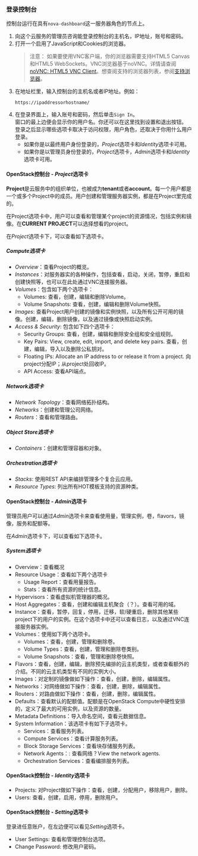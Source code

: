 ### 登录控制台

控制台运行在具有```nova-dashboard```这一服务器角色的节点上。

1. 向这个云服务的管理员咨询能登录控制台的主机名，IP地址，账号和密码。
2. 打开一个启用了JavaScript和Cookies的浏览器。
	>注意：
	>如果要使用VNC客户端，你的浏览器需要支持HTML5 Canvas和HTML5 WebSockets。VNC浏览器基于noVNC。详情请查阅[noVNC: HTML5 VNC Client](https://github.com/kanaka/noVNC/blob/master/README.md)。想查阅支持的浏览器列表，参阅[支持浏览器](https://github.com/kanaka/noVNC/wiki/Browser-support)。
3. 在地址栏里，输入控制台的主机名或者IP地址。例如：	
	```
	https://ipaddressorhostname/
	```
4. 在登录界面上，输入账号和密码，然后单击```Sign In```。	
	窗口的最上边便会显示你的用户名。你还可以在这里找到设置和退出按钮。		
	登录之后显示哪些选项卡取决于访问权限，用户角色，还取决于你用什么用户登录。
	- 如果你是以最终用户身份登录的，*Project*选项卡和*Identity*选项卡可用。
	- 如果你是以管理员身份登录的，*Project*选项卡，*Admin*选项卡和*Identity*选项卡可用。

#### OpenStack控制台 - *Project*选项卡

**Project**是云服务中的组织单位，也被成为**tenant**或者**account**。每一个用户都是一个或多个Project中的成员。用户创建和管理服务器实例，都是在Project里完成的。

在Project选项卡中，用户可以查看和管理某个project的资源情况，包括实例和镜像。在**CURRENT PROJECT**可以选择想看的project。

在*Project*选项卡下，可以查看如下选项卡。

##### *Compute*选项卡

- *Overview*：查看Project的概览。
- *Instances*：对服务器实的各种操作，包括查看，启动，关闭，暂停，重启和创建快照等，也可以在此处通过VNC连接服务器。
- *Volumes*：包含如下两个选项卡：
	- Volumes: 查看，创建，编辑和删除Volume。
	- Volume Snapshots: 查看，创建，编辑和删除Volume快照。
- *Images*: 查看Project用户创建的镜像和实例快照，以及所有公开可用的镜像。创建，编辑，删除镜像，以及通过镜像或快照启动实例。
- *Access & Security*: 包含如下四个选项卡：
	- Security Groups: 查看，创建，编辑和删除安全组和安全组规则。
	- Key Pairs: View, create, edit, import, and delete key pairs. 查看，创建，编辑，导入以及删除公私钥对。
	- Floating IPs: Allocate an IP address to or release it from a project. 向project分配IP；从project处回收IP。
	- API Access: 查看API端点。

##### *Network*选项卡

- *Network Topology*：查看网络拓扑结构。
- *Networks*：创建和管理公司网络。
- *Routers*：查看和管理路由。

##### *Object Store*选项卡
- *Containers*：创建和管理容器和对象。

##### *Orchestration*选项卡
- *Stacks*: 使用REST API来编排管理多个复合云应用。
- *Resource Types*: 列出所有HOT模板支持的资源种类。

#### OpenStack控制台 - *Admin*选项卡

管理员用户可以通过*Admin*选项卡来查看使用量，管理实例，卷，flavors，镜像，服务和配额等。

在*Admin*选项卡下，可以查看如下选项卡。

##### *System*选项卡

- Overview：查看概况
- Resource Usage：查看如下两个选项卡
	- Usage Report：查看用量报告。
	- Stats：查看所有资源的统计信息。
- Hypervisors：查看虚拟机管理器的概况。
- Host Aggregates：查看，创建和编辑主机聚合（？）。查看可用的域。
- Instance：查看，暂停，回复，停用，迁移，软/硬重启，删除其他某些project下的用户的实例。在这个选项卡中还可以查看日志，以及通过VNC连接服务器实例。
- Volumes：使用如下两个选项卡。
	- Volumes：查看，创建，管理和删除卷。
	- Volume Types：查看，创建，管理和删除卷类别。
	- Volume Snapshots：查看，管理和删除卷快照。
- Flavors：查看，创建，编辑，删除预先编排的云主机类型，或者查看额外的介绍。不同的云主机类型有不同的实例大小。
- Images：对定制的镜像做如下操作：查看，创建，删除，编辑属性。
- Networks：对网络做如下操作：查看，创建，删除，编辑属性。
- Routers：对路由做如下操作：查看，创建，删除，编辑属性。
- Defaults：查看默认的配额值。配额是在OpenStack Compute中硬性安排的，定义了最大的可用实例，以及资源的数量。
- Metadata Definitions：导入命名空间，查看元数据信息。
- System Information：该选项卡有如下子选项卡。
	- Services：查看服务列表。
	- Compute Services：查看计算服务列表。
	- Block Storage Services：查看块存储服务列表。
	- Network Agents：: 查看网络？View the network agents.
	- Orchestration Services：查看编排服务列表。

#### OpenStack控制台 - *Identity*选项卡

- Projects: 对Project做如下操作：查看，创建，分配用户，移除用户，删除。
- Users: 查看，创建，启用，停用，删除用户。

#### OpenStack控制台 - *Setting*选项卡


登录进任意账户，在左边便可以看见*Setting*选项卡。
- User Settings: 查看和管理控制台选项。
- Change Password: 修改用户密码。